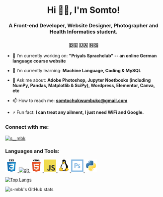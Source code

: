 <h1 align="center">Hi 👋🏼, I'm Somto!</h1>
<h3 align="center">A Front-end Developer, Website Designer, Photographer and Health Informatics student.</h3>
<h3 align="center"> 🇩🇪 🇺🇦 🇳🇬</h3>

- 🔭 I’m currently working on: **"Priyals Sprachclub" -- an online German language course website**

- 🌱 I’m currently learning: **Machine Language, Coding & MySQL**

- 💬 Ask me about: **Adobe Photoshop, Jupyter Noetbooks (including NumPy, Pandas, Matplotlib & SciPy), Wordpress, Elementor, Canva, etc**

- 📫 How to reach me: **somtochukwumbuko@gmail.com**

- ⚡ Fun fact: **I can treat any ailment, I just need WiFi and Google.**

<h3 align="left">Connect with me:</h3>
<p align="left">
<a href="https://instagram.com/s__mbk" target="blank"><img align="center" src="https://raw.githubusercontent.com/rahuldkjain/github-profile-readme-generator/master/src/images/icons/Social/instagram.svg" alt="s__mbk" height="30" width="40" /></a>
</p>

<h3 align="left">Languages and Tools:</h3>
<p align="left"> <a href="https://www.w3schools.com/css/" target="_blank" rel="noreferrer"> <img src="https://raw.githubusercontent.com/devicons/devicon/master/icons/css3/css3-original-wordmark.svg" alt="css3" width="40" height="40"/> </a> <a href="https://git-scm.com/" target="_blank" rel="noreferrer"> <img src="https://www.vectorlogo.zone/logos/git-scm/git-scm-icon.svg" alt="git" width="40" height="40"/> </a> <a href="https://www.w3.org/html/" target="_blank" rel="noreferrer"> <img src="https://raw.githubusercontent.com/devicons/devicon/master/icons/html5/html5-original-wordmark.svg" alt="html5" width="40" height="40"/> </a> <a href="https://developer.mozilla.org/en-US/docs/Web/JavaScript" target="_blank" rel="noreferrer"> <img src="https://raw.githubusercontent.com/devicons/devicon/master/icons/javascript/javascript-original.svg" alt="javascript" width="40" height="40"/> </a> <a href="https://www.linux.org/" target="_blank" rel="noreferrer"> <img src="https://raw.githubusercontent.com/devicons/devicon/master/icons/linux/linux-original.svg" alt="linux" width="40" height="40"/> </a> <a href="https://www.photoshop.com/en" target="_blank" rel="noreferrer"> <img src="https://raw.githubusercontent.com/devicons/devicon/master/icons/photoshop/photoshop-line.svg" alt="photoshop" width="40" height="40"/> </a> <a href="https://www.python.org" target="_blank" rel="noreferrer"> <img src="https://raw.githubusercontent.com/devicons/devicon/master/icons/python/python-original.svg" alt="python" width="40" height="40"/> </a> </p>


[![Top Langs](https://github-readme-stats.vercel.app/api/top-langs/?username=s-mbk&theme=swift&layout=compact)](https://github.com/s-mbk/github-readme-stats)

![s-mbk's GitHub stats](https://github-readme-stats.vercel.app/api?username=s-mbk&show_icons=true&theme=swift)

